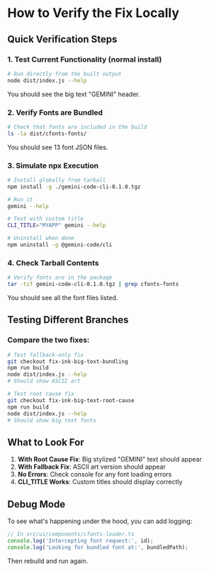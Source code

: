 # How to Verify the Fix Locally

## Quick Verification Steps

### 1. Test Current Functionality (normal install)

```bash
# Run directly from the built output
node dist/index.js --help
```

You should see the big text "GEMINI" header.

### 2. Verify Fonts are Bundled

```bash
# Check that fonts are included in the build
ls -la dist/cfonts-fonts/
```

You should see 13 font JSON files.

### 3. Simulate npx Execution

```bash
# Install globally from tarball
npm install -g ./gemini-code-cli-0.1.0.tgz

# Run it
gemini --help

# Test with custom title
CLI_TITLE="MYAPP" gemini --help

# Uninstall when done
npm uninstall -g @gemini-code/cli
```

### 4. Check Tarball Contents

```bash
# Verify fonts are in the package
tar -tzf gemini-code-cli-0.1.0.tgz | grep cfonts-fonts
```

You should see all the font files listed.

## Testing Different Branches

### Compare the two fixes:

```bash
# Test fallback-only fix
git checkout fix-ink-big-text-bundling
npm run build
node dist/index.js --help
# Should show ASCII art

# Test root cause fix
git checkout fix-ink-big-text-root-cause
npm run build
node dist/index.js --help
# Should show big text fonts
```

## What to Look For

1. **With Root Cause Fix**: Big stylized "GEMINI" text should appear
2. **With Fallback Fix**: ASCII art version should appear
3. **No Errors**: Check console for any font loading errors
4. **CLI_TITLE Works**: Custom titles should display correctly

## Debug Mode

To see what's happening under the hood, you can add logging:

```javascript
// In src/ui/components/cfonts-loader.ts
console.log('Intercepting font request:', id);
console.log('Looking for bundled font at:', bundledPath);
```

Then rebuild and run again.
